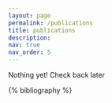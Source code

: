 ```yaml
---
layout: page
permalink: /publications
title: publications
description: 
nav: true
nav_order: 5
---
```


Nothing yet! Check back later

<!-- _pages/publications.md -->

<!-- Bibsearch Feature 

{% include bib_search.liquid %} -->

<div class="publications">

{% bibliography %}

</div>

